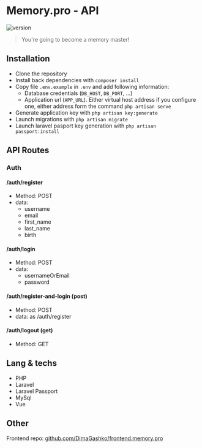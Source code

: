 # Memory.pro - API

![version](https://img.shields.io/badge/version-0.0.02%20(sketch)-145a46)

> You're going to become a memory master!

## Installation

- Clone the repository
- Install back dependencies with `composer install`
- Copy file `.env.example` in `.env` and add following information:
  - Database credentials (`DB_HOST`, `DB_PORT`, ...)
  - Application url (`APP_URL`). Either virtual host address if you configure one, either address form the command `php artisan serve`
- Generate application key with `php artisan key:generate`
- Launch migrations with `php artisan migrate`
- Launch laravel pasport key generation with `php artisan passport:install`

## API Routes

### Auth

#### /auth/register

- Method: POST
- data:
  - username
  - email
  - first_name
  - last_name
  - birth

#### /auth/login

- Method: POST
- data:
  - usernameOrEmail
  - password

#### /auth/register-and-login (post)

- Method: POST
- data: as /auth/register

#### /auth/logout (get)

- Method: GET

## Lang & techs

- PHP
- Laravel
- Laravel Passport
- MySql
- Vue

## Other

Frontend repo: [github.com/DimaGashko/frontend.memory.pro](https://github.com/DimaGashko/frontend.memory.pro)
